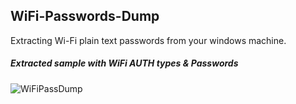 ## WiFi-Passwords-Dump

Extracting Wi-Fi plain text passwords from your windows machine.

##### Extracted sample with WiFi AUTH types & Passwords
![WiFiPassDump](https://github.com/Marx-wrld/WiFi-Passwords-Dump/assets/105711066/ee44f8ab-a1b5-4b5e-a8d7-63152ace632a)
